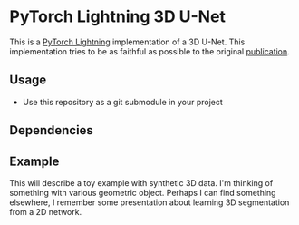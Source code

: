 # PyTorch Lightning 3D U-Net

This is a 
[PyTorch Lightning](https://github.com/PytorchLightning/pytorch-lightning#examples)
implementation of a 3D U-Net.
This implementation tries to be as faithful as possible to the original
[publication](https://arxiv.org/abs/1606.06650).

## Usage

* Use this repository as a git submodule in your project

## Dependencies

## Example

This will describe a toy example with synthetic 3D data. I'm thinking
of something with various geometric object. Perhaps I can find something
elsewhere, I remember some presentation about learning 3D segmentation
from a 2D network.

